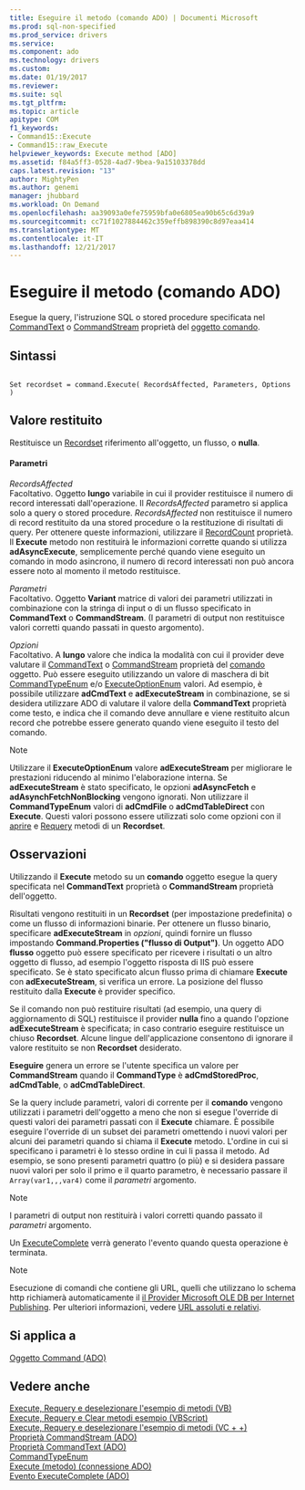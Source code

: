 ```yaml
---
title: Eseguire il metodo (comando ADO) | Documenti Microsoft
ms.prod: sql-non-specified
ms.prod_service: drivers
ms.service: 
ms.component: ado
ms.technology: drivers
ms.custom: 
ms.date: 01/19/2017
ms.reviewer: 
ms.suite: sql
ms.tgt_pltfrm: 
ms.topic: article
apitype: COM
f1_keywords:
- Command15::Execute
- Command15::raw_Execute
helpviewer_keywords: Execute method [ADO]
ms.assetid: f84a5ff3-0528-4ad7-9bea-9a15103378dd
caps.latest.revision: "13"
author: MightyPen
ms.author: genemi
manager: jhubbard
ms.workload: On Demand
ms.openlocfilehash: aa39093a0efe75959bfa0e6805ea90b65c6d39a9
ms.sourcegitcommit: cc71f1027884462c359effb898390c8d97eaa414
ms.translationtype: MT
ms.contentlocale: it-IT
ms.lasthandoff: 12/21/2017
---
```

# <a name="execute-method-ado-command"></a>Eseguire il metodo (comando ADO)
Esegue la query, l'istruzione SQL o stored procedure specificata nel [CommandText](../../../ado/reference/ado-api/commandtext-property-ado.md) o [CommandStream](../../../ado/reference/ado-api/commandstream-property-ado.md) proprietà del [oggetto comando](../../../ado/reference/ado-api/command-object-ado.md).  
  
## <a name="syntax"></a>Sintassi  
  
```  
  
Set recordset = command.Execute( RecordsAffected, Parameters, Options )  
```  
  
## <a name="return-value"></a>Valore restituito  
 Restituisce un [Recordset](../../../ado/reference/ado-api/recordset-object-ado.md) riferimento all'oggetto, un flusso, o **nulla**.  
  
#### <a name="parameters"></a>Parametri  
 *RecordsAffected*  
 Facoltativo. Oggetto **lungo** variabile in cui il provider restituisce il numero di record interessati dall'operazione. Il *RecordsAffected* parametro si applica solo a query o stored procedure. *RecordsAffected* non restituisce il numero di record restituito da una stored procedure o la restituzione di risultati di query. Per ottenere queste informazioni, utilizzare il [RecordCount](../../../ado/reference/ado-api/recordcount-property-ado.md) proprietà. Il **Execute** metodo non restituirà le informazioni corrette quando si utilizza **adAsyncExecute**, semplicemente perché quando viene eseguito un comando in modo asincrono, il numero di record interessati non può ancora essere noto al momento il metodo restituisce.  
  
 *Parametri*  
 Facoltativo. Oggetto **Variant** matrice di valori dei parametri utilizzati in combinazione con la stringa di input o di un flusso specificato in **CommandText** o **CommandStream**. (I parametri di output non restituisce valori corretti quando passati in questo argomento).  
  
 *Opzioni*  
 Facoltativo. A **lungo** valore che indica la modalità con cui il provider deve valutare il [CommandText](../../../ado/reference/ado-api/commandtext-property-ado.md) o [CommandStream](../../../ado/reference/ado-api/commandstream-property-ado.md) proprietà del [comando](../../../ado/reference/ado-api/command-object-ado.md) oggetto. Può essere eseguito utilizzando un valore di maschera di bit [CommandTypeEnum](../../../ado/reference/ado-api/commandtypeenum.md) e/o [ExecuteOptionEnum](../../../ado/reference/ado-api/executeoptionenum.md) valori. Ad esempio, è possibile utilizzare **adCmdText** e **adExecuteStream** in combinazione, se si desidera utilizzare ADO di valutare il valore della **CommandText** proprietà come testo, e indica che il comando deve annullare e viene restituito alcun record che potrebbe essere generato quando viene eseguito il testo del comando.  
  
> [!NOTE]
>  Utilizzare il **ExecuteOptionEnum** valore **adExecuteStream** per migliorare le prestazioni riducendo al minimo l'elaborazione interna. Se **adExecuteStream** è stato specificato, le opzioni **adAsyncFetch** e **adAsynchFetchNonBlocking** vengono ignorati. Non utilizzare il **CommandTypeEnum** valori di **adCmdFile** o **adCmdTableDirect** con **Execute**. Questi valori possono essere utilizzati solo come opzioni con il [aprire](../../../ado/reference/ado-api/open-method-ado-recordset.md) e [Requery](../../../ado/reference/ado-api/requery-method.md) metodi di un **Recordset**.  
  
## <a name="remarks"></a>Osservazioni  
 Utilizzando il **Execute** metodo su un **comando** oggetto esegue la query specificata nel **CommandText** proprietà o **CommandStream** proprietà dell'oggetto.  
  
 Risultati vengono restituiti in un **Recordset** (per impostazione predefinita) o come un flusso di informazioni binarie. Per ottenere un flusso binario, specificare **adExecuteStream** in *opzioni*, quindi fornire un flusso impostando **Command.Properties ("flusso di Output")**. Un oggetto ADO **flusso** oggetto può essere specificato per ricevere i risultati o un altro oggetto di flusso, ad esempio l'oggetto risposta di IIS può essere specificato. Se è stato specificato alcun flusso prima di chiamare **Execute** con **adExecuteStream**, si verifica un errore. La posizione del flusso restituito dalla **Execute** è provider specifico.  
  
 Se il comando non può restituire risultati (ad esempio, una query di aggiornamento di SQL) restituisce il provider **nulla** fino a quando l'opzione **adExecuteStream** è specificata; in caso contrario eseguire restituisce un chiuso **Recordset**. Alcune lingue dell'applicazione consentono di ignorare il valore restituito se non **Recordset** desiderato.  
  
 **Eseguire** genera un errore se l'utente specifica un valore per **CommandStream** quando il **CommandType** è **adCmdStoredProc**,  **adCmdTable**, o **adCmdTableDirect**.  
  
 Se la query include parametri, valori di corrente per il **comando** vengono utilizzati i parametri dell'oggetto a meno che non si esegue l'override di questi valori dei parametri passati con il **Execute** chiamare. È possibile eseguire l'override di un subset dei parametri omettendo i nuovi valori per alcuni dei parametri quando si chiama il **Execute** metodo. L'ordine in cui si specificano i parametri è lo stesso ordine in cui li passa il metodo. Ad esempio, se sono presenti parametri quattro (o più) e si desidera passare nuovi valori per solo il primo e il quarto parametro, è necessario passare il `Array(var1,,,var4)` come il *parametri* argomento.  
  
> [!NOTE]
>  I parametri di output non restituirà i valori corretti quando passato il *parametri* argomento.  
  
 Un [ExecuteComplete](../../../ado/reference/ado-api/executecomplete-event-ado.md) verrà generato l'evento quando questa operazione è terminata.  
  
> [!NOTE]
>  Esecuzione di comandi che contiene gli URL, quelli che utilizzano lo schema http richiamerà automaticamente il [il Provider Microsoft OLE DB per Internet Publishing](../../../ado/guide/appendixes/microsoft-ole-db-provider-for-internet-publishing.md). Per ulteriori informazioni, vedere [URL assoluti e relativi](../../../ado/guide/data/absolute-and-relative-urls.md).  
  
## <a name="applies-to"></a>Si applica a  
 [Oggetto Command (ADO)](../../../ado/reference/ado-api/command-object-ado.md)  
  
## <a name="see-also"></a>Vedere anche  
 [Execute, Requery e deselezionare l'esempio di metodi (VB)](../../../ado/reference/ado-api/execute-requery-and-clear-methods-example-vb.md)   
 [Execute, Requery e Clear metodi esempio (VBScript)](../../../ado/reference/ado-api/execute-requery-and-clear-methods-example-vbscript.md)   
 [Execute, Requery e deselezionare l'esempio di metodi (VC + +)](../../../ado/reference/ado-api/execute-requery-and-clear-methods-example-vc.md)   
 [Proprietà CommandStream (ADO)](../../../ado/reference/ado-api/commandstream-property-ado.md)   
 [Proprietà CommandText (ADO)](../../../ado/reference/ado-api/commandtext-property-ado.md)   
 [CommandTypeEnum](../../../ado/reference/ado-api/commandtypeenum.md)   
 [Execute (metodo) (connessione ADO)](../../../ado/reference/ado-api/execute-method-ado-connection.md)   
 [Evento ExecuteComplete (ADO)](../../../ado/reference/ado-api/executecomplete-event-ado.md)
